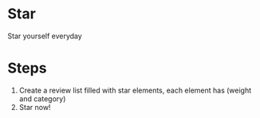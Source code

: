 Star
===

Star yourself everyday

# Steps

1. Create a review list filled with star elements, each element has (weight and category)
2. Star now!
